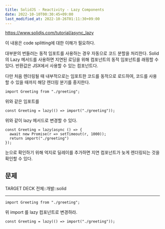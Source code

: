 ```yaml
---
title: SolidJS - Reactivity - Lazy Components
date: 2022-10-10T00:30:45+09:00
last_modified_at: 2022-10-26T01:11:30+09:00
---
```


https://www.solidjs.com/tutorial/async_lazy

이 내용은 code splitting에 대한 이해가 필요하다.

대부분의 번들러는 동적 임포트를 사용하는 경우 자동으로 코드 분할을 처리한다. Solid의 Lazy 메서드를 사용하면 지연된 로딩을 위해 컴포넌트의 동적 임포넌트를 래핑할 수 있다. 반환값은 JSX에서 사용할 수 있는 컴포넌트다.

다만 처음 렌더링될 때 내부적으로는 임포트한 코드를 동적으로 로드하여, 코드를 사용할 수 있을 때까지 해당 렌더링 분기를 중지한다.

```tsx
import Greeting from "./greeting";
```

위와 같은 임포트를

```tsx
const Greeting = lazy(() => import("./greeting"));
```

위와 같이 lazy 메서드로 변경할 수 있다.

```tsx
const Greeting = lazy(async () => {
  await new Promise(r => setTimeout(r, 1000));
  return import("./greeting")
});
```

눈으로 확인하기 위해 억지로 딜레이를 추가하면 지연 컴포넌트가 늦게 렌더링되는 것을 확인할 수 있다.

## 문제

TARGET DECK
전체::개발::solid

---

<!--ankiQ-->

```tsx
import Greeting from "./greeting";
```

위 import 를 lazy 컴포넌트로 변경하라.

<!--ankiA-->

```tsx
const Greeting = lazy(() => import("./greeting"));
```

<!--ankiE-->
<!--ID: 1665054490931-->
